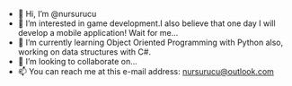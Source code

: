 - 👋 Hi, I’m @nursurucu
- 👀 I’m interested in game development.I also believe that one day I will develop a mobile application! Wait for me...
- 🌱 I’m currently learning Object Oriented Programming with Python also, working on data structures with C#.
- 💞️ I’m looking to collaborate on...
- 📫 You can reach me at this e-mail address: nursurucu@outlook.com

<!---
nursurucu/nursurucu is a ✨ special ✨ repository because its `README.md` (this file) appears on your GitHub profile.
You can click the Preview link to take a look at your changes.
--->

